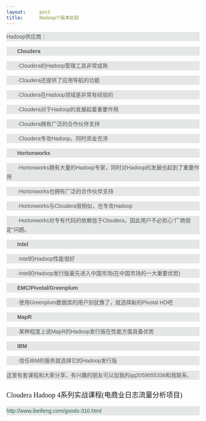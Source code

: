 ```yaml
---
layout:     post
title:      Hadoop个版本区别
---
```

<div id="article_content" class="article_content clearfix csdn-tracking-statistics" data-pid="blog" data-mod="popu_307" data-dsm="post">
								            <link rel="stylesheet" href="https://csdnimg.cn/release/phoenix/template/css/ck_htmledit_views-f76675cdea.css">
						<div class="htmledit_views" id="content_views">
                
<p style="border:0px;list-style:none;line-height:24px;font-size:14px;background-color:rgb(229,231,231);color:rgb(85,85,85);font-family:Arial;">
Hadoop供应商：</p>
<p style="border:0px;list-style:none;line-height:24px;font-size:14px;background-color:rgb(229,231,231);color:rgb(85,85,85);font-family:Arial;">
　　<strong>Cloudera</strong></p>
<p style="border:0px;list-style:none;line-height:24px;font-size:14px;background-color:rgb(229,231,231);color:rgb(85,85,85);font-family:Arial;">
　　·Cloudera的Hadoop管理工具非常成熟</p>
<p style="border:0px;list-style:none;line-height:24px;font-size:14px;background-color:rgb(229,231,231);color:rgb(85,85,85);font-family:Arial;">
　　·Cloudera还提供了应用导航的功能</p>
<p style="border:0px;list-style:none;line-height:24px;font-size:14px;background-color:rgb(229,231,231);color:rgb(85,85,85);font-family:Arial;">
　　·Cloudera在Hadoop领域是非常有经验的</p>
<p style="border:0px;list-style:none;line-height:24px;font-size:14px;background-color:rgb(229,231,231);color:rgb(85,85,85);font-family:Arial;">
　　·Cloudera对于Hadoop的发展起着重要作用</p>
<p style="border:0px;list-style:none;line-height:24px;font-size:14px;background-color:rgb(229,231,231);color:rgb(85,85,85);font-family:Arial;">
　　·Cloudera拥有广泛的合作伙伴支持</p>
<p style="border:0px;list-style:none;line-height:24px;font-size:14px;background-color:rgb(229,231,231);color:rgb(85,85,85);font-family:Arial;">
　　·Cloudera专攻Hadoop，同时资金充沛</p>
<p style="border:0px;list-style:none;line-height:24px;font-size:14px;background-color:rgb(229,231,231);color:rgb(85,85,85);font-family:Arial;">
　　<strong>Hortonworks</strong></p>
<p style="border:0px;list-style:none;line-height:24px;font-size:14px;background-color:rgb(229,231,231);color:rgb(85,85,85);font-family:Arial;">
　　·Hortonworks拥有大量的Hadoop专家，同时对Hadoop的发展也起到了重要作用</p>
<p style="border:0px;list-style:none;line-height:24px;font-size:14px;background-color:rgb(229,231,231);color:rgb(85,85,85);font-family:Arial;">
　　·Hortonworks也拥有广泛的合作伙伴支持</p>
<p style="border:0px;list-style:none;line-height:24px;font-size:14px;background-color:rgb(229,231,231);color:rgb(85,85,85);font-family:Arial;">
　　·Hortonworks与Cloudera很相似，也专攻Hadoop</p>
<p style="border:0px;list-style:none;line-height:24px;font-size:14px;background-color:rgb(229,231,231);color:rgb(85,85,85);font-family:Arial;">
　　·Hortonworks对专有代码的依赖低于Cloudera，因此用户不必担心“厂商锁定”问题。</p>
<p style="border:0px;list-style:none;line-height:24px;font-size:14px;background-color:rgb(229,231,231);color:rgb(85,85,85);font-family:Arial;">
　<strong>　Intel</strong></p>
<p style="border:0px;list-style:none;line-height:24px;font-size:14px;background-color:rgb(229,231,231);color:rgb(85,85,85);font-family:Arial;">
　　·Intel的Hadoop性能很好</p>
<p style="border:0px;list-style:none;line-height:24px;font-size:14px;background-color:rgb(229,231,231);color:rgb(85,85,85);font-family:Arial;">
　　·Intel的Hadoop发行版最先进入中国市场(在中国市场的一大重要优势)</p>
<p style="border:0px;list-style:none;line-height:24px;font-size:14px;background-color:rgb(229,231,231);color:rgb(85,85,85);font-family:Arial;">
　　<strong>EMC/Pivotal/Greenplum</strong></p>
<p style="border:0px;list-style:none;line-height:24px;font-size:14px;background-color:rgb(229,231,231);color:rgb(85,85,85);font-family:Arial;">
　　·使用Greenplum数据库的用户别犹豫了，就选择新的Pivotal HD吧</p>
<p style="border:0px;list-style:none;line-height:24px;font-size:14px;background-color:rgb(229,231,231);color:rgb(85,85,85);font-family:Arial;">
　　<strong>MapR</strong></p>
<p style="border:0px;list-style:none;line-height:24px;font-size:14px;background-color:rgb(229,231,231);color:rgb(85,85,85);font-family:Arial;">
　　·某种程度上说MapR的Hadoop发行版在性能方面具备优势</p>
<p style="border:0px;list-style:none;line-height:24px;font-size:14px;background-color:rgb(229,231,231);color:rgb(85,85,85);font-family:Arial;">
　　<strong>IBM</strong></p>
<p style="border:0px;list-style:none;line-height:24px;font-size:14px;background-color:rgb(229,231,231);color:rgb(85,85,85);font-family:Arial;">
　　·信任IBM的服务就选择它的Hadoop发行版</p>
<p style="border:0px;list-style:none;line-height:24px;font-size:14px;background-color:rgb(229,231,231);color:rgb(85,85,85);font-family:Arial;">
这里有套课程和大家分享，有兴趣的朋友可以加我的qq2059055336和我联系、</p>
<h1 style="border:0px;list-style:none;font-weight:normal;font-size:18px;line-height:30px;font-family:'microsoft yahei', '微软雅黑', '宋体', tahoma;">
Cloudera Hadoop 4系列实战课程(电商业日志流量分析项目)</h1>
<p style="border:0px;list-style:none;line-height:24px;font-size:14px;background-color:rgb(229,231,231);color:rgb(85,85,85);font-family:Arial;">
<a href="http://www.ibeifeng.com/goods-310.html" rel="nofollow" style="text-decoration:none;color:rgb(40,100,70);">http://www.ibeifeng.com/goods-310.html</a></p>
            </div>
                </div>